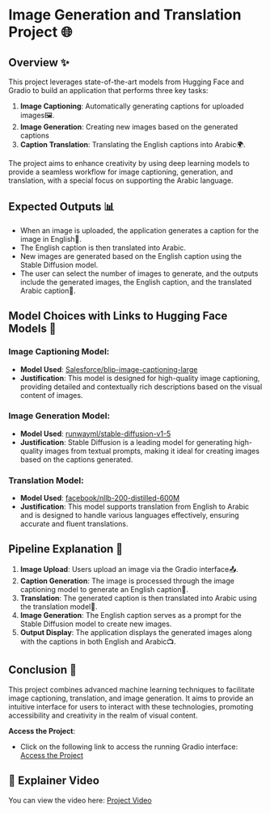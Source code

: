 # Image Generation and Translation Project 🌐

## Overview ✨

This project leverages state-of-the-art models from Hugging Face and Gradio to build an application that performs three key tasks:

1. **Image Captioning**: Automatically generating captions for uploaded images🖼️.
2. **Image Generation**: Creating new images based on the generated captions
3. **Caption Translation**: Translating the English captions into Arabic🌍.

The project aims to enhance creativity by using deep learning models to provide a seamless workflow for image captioning, generation, and translation, with a special focus on supporting the Arabic language.

## Expected Outputs 📊

- When an image is uploaded, the application generates a caption for the image in English📝.
- The English caption is then translated into Arabic.
- New images are generated based on the English caption using the Stable Diffusion model.
- The user can select the number of images to generate, and the outputs include the generated images, the English caption, and the translated Arabic caption📸.

## Model Choices with Links to Hugging Face Models 🔗

### Image Captioning Model:
- **Model Used**: [Salesforce/blip-image-captioning-large](https://huggingface.co/Salesforce/blip-image-captioning-large)
- **Justification**: This model is designed for high-quality image captioning, providing detailed and contextually rich descriptions based on the visual content of images.

### Image Generation Model:
- **Model Used**: [runwayml/stable-diffusion-v1-5](https://huggingface.co/runwayml/stable-diffusion-v1-5)
- **Justification**: Stable Diffusion is a leading model for generating high-quality images from textual prompts, making it ideal for creating images based on the captions generated.

### Translation Model:
- **Model Used**: [facebook/nllb-200-distilled-600M](https://huggingface.co/facebook/nllb-200-distilled-600M)
- **Justification**: This model supports translation from English to Arabic and is designed to handle various languages effectively, ensuring accurate and fluent translations.

## Pipeline Explanation 🔄

1. **Image Upload**: Users upload an image via the Gradio interface📤.
2. **Caption Generation**: The image is processed through the image captioning model to generate an English caption💬.
3. **Translation**: The generated caption is then translated into Arabic using the translation model🔄.
4. **Image Generation**: The English caption serves as a prompt for the Stable Diffusion model to create new images.
5. **Output Display**: The application displays the generated images along with the captions in both English and Arabic📺.

## Conclusion 🌟

This project combines advanced machine learning techniques to facilitate image captioning, translation, and image generation. It aims to provide an intuitive interface for users to interact with these technologies, promoting accessibility and creativity in the realm of visual content. 

**Access the Project**: 
- Click on the following link to access the running Gradio interface: [Access the Project](#)

## 🎥 Explainer Video

You can view the video here: [Project Video](#)
     
